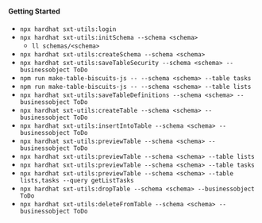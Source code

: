 #### Getting Started
- `npx hardhat sxt-utils:login`
- `npx hardhat sxt-utils:initSchema --schema <schema>`
    - `ll schemas/<schema>`
- `npx hardhat sxt-utils:createSchema --schema <schema>`
- `npx hardhat sxt-utils:saveTableSecurity --schema <schema> --businessobject ToDo`
- `npm run make-table-biscuits-js -- --schema <schema> --table tasks`
- `npm run make-table-biscuits-js -- --schema <schema> --table lists`
- `npx hardhat sxt-utils:saveTableDefinitions --schema <schema> --businessobject ToDo`
- `npx hardhat sxt-utils:createTable --schema <schema> --businessobject ToDo`
- `npx hardhat sxt-utils:insertIntoTable --schema <schema> --businessobject ToDo`
- `npx hardhat sxt-utils:previewTable --schema <schema> --businessobject ToDo`
- `npx hardhat sxt-utils:previewTable --schema <schema> --table lists`
- `npx hardhat sxt-utils:previewTable --schema <schema> --table tasks`
- `npx hardhat sxt-utils:previewTable --schema <schema> --table lists,tasks --query getListTasks`
- `npx hardhat sxt-utils:dropTable --schema <schema> --businessobject ToDo`
- `npx hardhat sxt-utils:deleteFromTable --schema <schema> --businessobject ToDo`